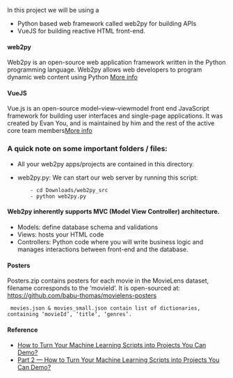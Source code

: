 
   In this project we will be using a 
   - Python based web framework called web2py for building APIs  
   - VueJS for building reactive HTML front-end.


#### web2py

Web2py is an open-source web application framework written in the Python programming language. Web2py allows web developers to program dynamic web content using Python [More info](https://en.wikipedia.org/wiki/Web2py)


#### VueJS

Vue.js is an open-source model–view–viewmodel front end JavaScript framework for building user interfaces and single-page applications. It was created by Evan You, and is maintained by him and the rest of the active core team members[More info](https://vuejs.org/v2/guide/)


 ### A quick note on some important folders / files:
  - All your web2py apps/projects are contained in this directory.
  - web2py.py: We can start our web server by running this script:
    
            - cd Downloads/web2py_src
            - python web2py.py


#### Web2py inherently supports MVC (Model View Controller) architecture.

   - Models: define database schema and validations
   - Views: hosts your HTML code
   - Controllers: Python code where you will write business logic and manages interactions between front-end and the database.

#### Posters 

Posters.zip contains posters for each movie in the MovieLens dataset, filename corresponds to the ‘movieId’. It is open-sourced at: https://github.com/babu-thomas/movielens-posters

     movies.json & movies_small.json contain list of dictionaries, containing ‘movieId’, ‘title’, ‘genres’.
     
     
#### Reference

  - [How to Turn Your Machine Learning Scripts into Projects You Can Demo?](https://medium.com/code-heroku/how-to-turn-your-machine-learning-scripts-into-projects-you-can-demo-cbc5611ca442)
  - [Part 2 — How to Turn Your Machine Learning Scripts into Projects You Can Demo?](https://medium.com/code-heroku/part-2-how-to-turn-your-machine-learning-scripts-into-projects-you-can-demo-467b3acff041)
 
